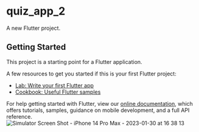 # quiz_app_2

A new Flutter project.

## Getting Started

This project is a starting point for a Flutter application.

A few resources to get you started if this is your first Flutter project:

- [Lab: Write your first Flutter app](https://flutter.dev/docs/get-started/codelab)
- [Cookbook: Useful Flutter samples](https://flutter.dev/docs/cookbook)

For help getting started with Flutter, view our
[online documentation](https://flutter.dev/docs), which offers tutorials,
samples, guidance on mobile development, and a full API reference.
![Simulator Screen Shot - iPhone 14 Pro Max - 2023-01-30 at 16 38 13](https://user-images.githubusercontent.com/101919338/215461860-bfdc2717-6fcc-4746-83d8-2fa10b871d3c.png)
